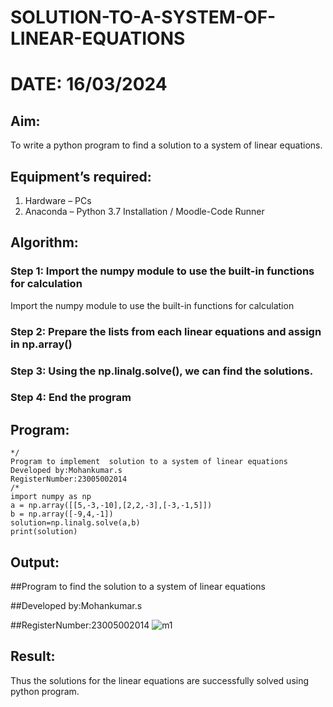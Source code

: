# SOLUTION-TO-A-SYSTEM-OF-LINEAR-EQUATIONS
# DATE: 16/03/2024
## Aim:
To write a python program to find a solution to a system of linear equations.
## Equipment’s required:
1. 	Hardware – PCs
2. 	Anaconda – Python 3.7 Installation / Moodle-Code Runner
## Algorithm:
### Step 1: Import the numpy module to use the built-in functions for calculation
Import the numpy module to use the built-in functions for calculation
### Step 2: Prepare the lists from each linear equations and assign in np.array()
### Step 3: Using the np.linalg.solve(), we can find the solutions.
### Step 4: End the program
## Program:
```
*/
Program to implement  solution to a system of linear equations
Developed by:Mohankumar.s
RegisterNumber:23005002014
/*
import numpy as np
a = np.array([[5,-3,-10],[2,2,-3],[-3,-1,5]])
b = np.array([-9,4,-1])
solution=np.linalg.solve(a,b)
print(solution)
```
## Output:
##Program to find the solution to a system of linear equations

##Developed by:Mohankumar.s

##RegisterNumber:23005002014
![m1](https://github.com/MohanKumar755/-SOLUTION-TO-A-SYSTEM-OF-LINEAR-EQUATIONS/assets/146155007/c23aeee6-a29f-4385-91b8-c7aadc57e5c4)



## Result: 
Thus the solutions for the linear equations are successfully solved using python program.
